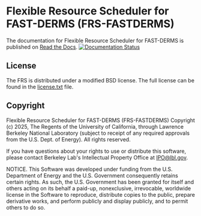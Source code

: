# Flexible Resource Scheduler for FAST-DERMS (FRS-FASTDERMS)

The documentation for Flexible Resource Scheduler for FAST-DERMS is published on [Read the Docs](https://fast-derms-frs.readthedocs.io/en/latest/?badge=latest). [![Documentation Status](https://readthedocs.org/projects/fast-derms-frs/badge/?version=latest)](https://fast-derms-frs.readthedocs.io/en/latest/?badge=latest)

## License

The FRS is distributed under a modified BSD license.
The full license can be found in the [license.txt](license.txt) file.

## Copyright

Flexible Resource Scheduler for FAST-DERMS (FRS-FASTDERMS) Copyright (c) 2025, The Regents of the University of California, through Lawrence Berkeley National Laboratory (subject to receipt of any required approvals from the U.S. Dept. of Energy). All rights reserved.

If you have questions about your rights to use or distribute this software, please contact Berkeley Lab's Intellectual Property Office at IPO@lbl.gov.

NOTICE. This Software was developed under funding from the U.S. Department of Energy and the U.S. Government consequently retains certain rights. As such, the U.S. Government has been granted for itself and others acting on its behalf a paid-up, nonexclusive, irrevocable, worldwide license in the Software to reproduce, distribute copies to the public, prepare derivative works, and perform publicly and display publicly, and to permit others to do so.